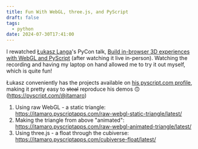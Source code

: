```yaml
---
title: Fun With WebGL, three.js, and PyScript
draft: false
tags:
  - python
date: 2024-07-30T17:41:00
---
```

I rewatched [Łukasz Langa](https://lukasz.langa.pl/)'s PyCon talk, [Build in-browser 3D experiences with WebGL and PyScript](https://youtu.be/Af9DwG0WF24) (after watching it live in-person). Watching the recording and having my laptop on hand allowed me to try it out myself, which is quite fun!

Łukasz conveniently has the projects available on [his pyscript.com profile](https://pyscript.com/@ambv), making it pretty easy to ~~steal~~ reproduce his demos 🙃 (https://pyscript.com/@itamaro)

1. Using raw WebGL - a static triangle: https://itamaro.pyscriptapps.com/raw-webgl-static-triangle/latest/
2. Making the triangle from above "animated": https://itamaro.pyscriptapps.com/raw-webgl-animated-triangle/latest/
3. Using three.js - a float through the cubiverse: https://itamaro.pyscriptapps.com/cubiverse-float/latest/
